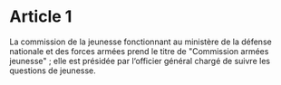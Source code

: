 # Article 1

La commission de la jeunesse fonctionnant au ministère de la défense nationale et des forces armées prend le titre de "Commission armées jeunesse" ; elle est présidée par l‘officier général chargé de suivre les questions de jeunesse.
